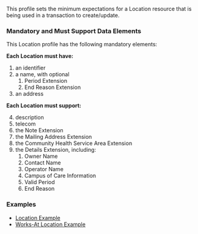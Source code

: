 
This profile sets the minimum expectations for a Location resource that is being used in a transaction to create/update.

### Mandatory and Must Support Data Elements

This Location profile has the following mandatory elements:

**Each Location must have:**

1. an identifier
2. a name, with optional
	1.  Period Extension
	2.  End Reason Extension
3. an address

**Each Location must support:**

4.  description
5.  telecom
6.  the Note Extension
7.  the Mailing Address Extension
8.  the Community Health Service Area Extension
9.  the Details Extension, including:
	1.  Owner Name
	2.  Contact Name
	3.  Operator Name
	4.  Campus of Care Information
	5.  Valid Period
	6.  End Reason


### Examples

- [Location Example](Location-Example-AddOrganization-Location.html)
- [Works-At Location Example](Location-Example-AddPractitioner-WorkLocation.html)
